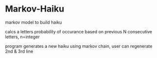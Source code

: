 # Markov-Haiku
markov model to build haiku


calcs a letters probability of occurance based on previous N consecutive letters, n=integer



program generates a new haiku using markov chain, user can regenerate 2nd & 3rd line
